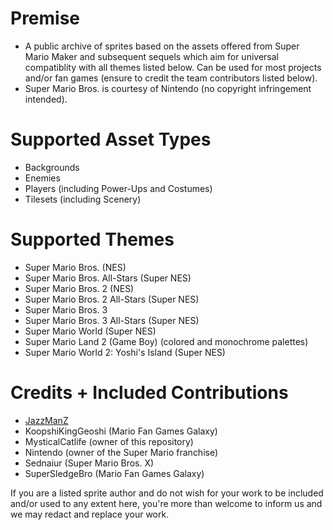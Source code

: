 # Premise
- A public archive of sprites based on the assets offered from Super Mario Maker and subsequent sequels which aim for universal compatiblity with all themes listed below. Can be used for most projects and/or fan games (ensure to credit the team contributors listed below).
- Super Mario Bros. is courtesy of Nintendo (no copyright infringement intended).

# Supported Asset Types
- Backgrounds
- Enemies
- Players (including Power-Ups and Costumes)
- Tilesets (including Scenery)

# Supported Themes
- Super Mario Bros. (NES)
- Super Mario Bros. All-Stars (Super NES)
- Super Mario Bros. 2 (NES)
- Super Mario Bros. 2 All-Stars (Super NES)
- Super Mario Bros. 3
- Super Mario Bros. 3 All-Stars (Super NES)
- Super Mario World (Super NES)
- Super Mario Land 2 (Game Boy) (colored and monochrome palettes)
- Super Mario World 2: Yoshi's Island (Super NES)

# Credits + Included Contributions
- [JazzManZ]([url]https://www.spriters-resource.com/profile/omega/)
- KoopshiKingGeoshi (Mario Fan Games Galaxy)
- MysticalCatlife (owner of this repository)
- Nintendo (owner of the Super Mario franchise)
- Sednaiur (Super Mario Bros. X)
- SuperSledgeBro (Mario Fan Games Galaxy)

If you are a listed sprite author and do not wish for your work to be included and/or used to any extent here, you're more than welcome to inform us and we may redact and replace your work.
